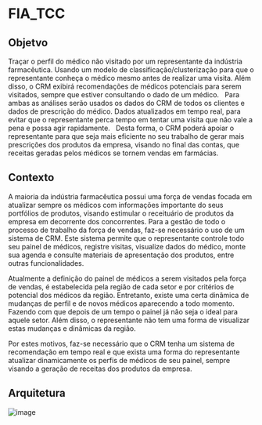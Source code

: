 # FIA_TCC

## Objetvo

Traçar o perfil do médico não visitado por um representante da indústria farmacêutica. Usando um modelo de classificação/clusterização para que o representante conheça o médico mesmo antes de realizar uma visita. Além disso, o CRM exibirá recomendações de médicos potenciais para serem visitados, sempre que estiver consultando o dado de um médico.
 
Para ambas as análises serão usados os dados do CRM de todos os clientes e dados de prescrição do médico. Dados atualizados em tempo real, para evitar que o representante perca tempo em tentar uma visita que não vale a pena e possa agir rapidamente.
 
Desta forma, o CRM poderá apoiar o representante para que seja mais eficiente no seu trabalho de gerar mais prescrições dos produtos da empresa, visando no final das contas, que receitas geradas pelos médicos se tornem vendas em farmácias.

## Contexto

A maioria da indústria farmacêutica possui uma força de vendas focada em atualizar sempre os médicos com informações importante do seus portfólios de produtos, visando estimular o receituário de produtos da empresa em decorrente dos concorrentes. Para a gestão de todo o processo de trabalho da força de vendas, faz-se necessário o uso de um sistema de CRM. Este sistema permite que o representante controle todo seu painel de médicos, registre visitas, visualize dados do médico, monte sua agenda e consulte materiais de apresentação dos produtos, entre outras funcionalidades.

Atualmente a definição do painel de médicos a serem visitados pela força de vendas, é estabelecida pela região de cada setor e por critérios de potencial dos médicos da região. Entretanto, existe uma certa dinâmica de mudanças de perfil e de novos médicos aparecendo a todo momento. Fazendo com que depois de um tempo o painel já não seja o ideal para aquele setor. Além disso, o representante não tem uma forma de visualizar estas mudanças e dinâmicas da região.

Por estes motivos, faz-se necessário que o CRM tenha um sistema de recomendação em tempo real e que exista uma forma do representante atualizar dinamicamente os perfis de médicos de seu painel, sempre visando a geração de receitas dos produtos da empresa.

## Arquitetura

![image](https://github.com/felipercouto/FIA_TCC/assets/131604321/c8e610d7-3e9f-4726-a060-3320d209ae70)
